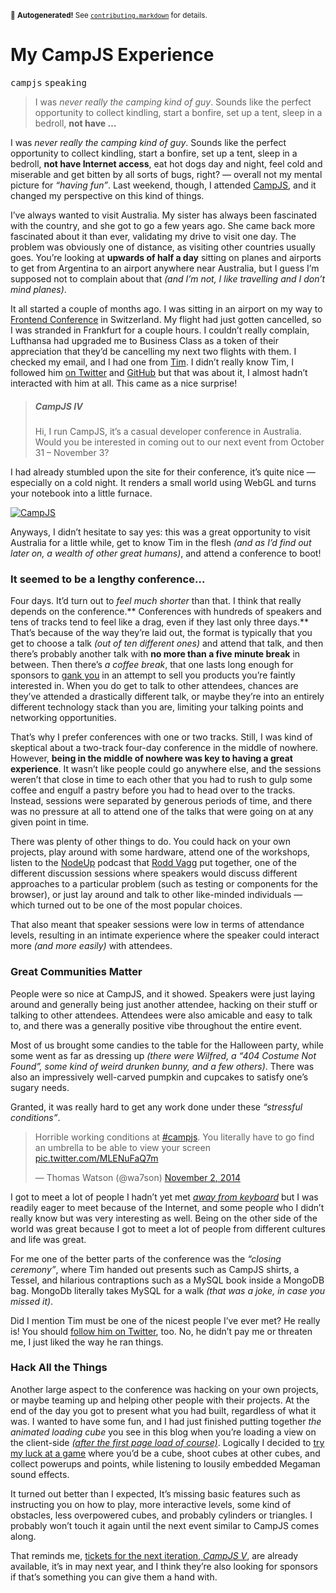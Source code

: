 <sub>&#x1F6A8; <strong>Autogenerated!</strong> See <a href="https://github.com/ponyfoo/articles/tree/master/contributing.markdown"><code>contributing.markdown</code></a> for details.</sub>

<a href="https://ponyfoo.com/articles/my-campjs-experience"><div></div></a>

<h1>My CampJS Experience</h1>

<p><kbd>campjs</kbd> <kbd>speaking</kbd></p>

<blockquote><p>I was <em>never really the camping kind of guy</em>. Sounds like the perfect opportunity to collect kindling, start a bonfire, set up a tent, sleep in a bedroll, <strong>not have &#x2026;</strong></p></blockquote>

<div><p>I was <em>never really the camping kind of guy</em>. Sounds like the perfect opportunity to collect kindling, start a bonfire, set up a tent, sleep in a bedroll, <strong>not have Internet access</strong>, eat hot dogs day and night, feel cold and miserable and get bitten by all sorts of bugs, right? &#x2014; overall not my mental picture for <em>&#x201C;having fun&#x201D;</em>. Last weekend, though, I attended <a href="http://campjs.com/" target="_blank">CampJS</a>, and it changed my perspective on this kind of things.</p></div>

<div></div>

<div><p>I&#x2019;ve always wanted to visit Australia. My sister has always been fascinated with the country, and she got to go a few years ago. She came back more fascinated about it than ever, validating my drive to visit one day. The problem was obviously one of distance, as visiting other countries usually goes. You&#x2019;re looking at <strong>upwards of half a day</strong> sitting on planes and airports to get from Argentina to an airport anywhere near Australia, but I guess I&#x2019;m supposed not to complain about that <em>(and I&#x2019;m not, I like travelling and I don&#x2019;t mind planes)</em>.</p> <p>It all started a couple of months ago. I was sitting in an airport on my way to <a href="http://frontendconf.ch/" target="_blank">Frontend Conference</a> in Switzerland. My flight had just gotten cancelled, so I was stranded in Frankfurt for a couple hours. I couldn&#x2019;t really complain, Lufthansa had upgraded me to Business Class as a token of their appreciation that they&#x2019;d be cancelling my next two flights with them. I checked my email, and I had one from <a href="https://twitter.com/secoif" target="_blank">Tim</a>. I didn&#x2019;t really know Tim, I followed him <a href="https://twitter.com/secoif" target="_blank">on Twitter</a> and <a href="https://github.com/timoxley/" target="_blank">GitHub</a> but that was about it, I almost hadn&#x2019;t interacted with him at all. This came as a nice surprise!</p> <blockquote> <h5 id="campjs-iv">CampJS IV</h5> <p>Hi, I run CampJS, it&#x2019;s a casual developer conference in Australia. Would you be interested in coming out to our next event from October 31 &#x2013; November 3?</p> </blockquote> <p>I had already stumbled upon the site for their conference, it&#x2019;s quite nice &#x2014; especially on a cold night. It renders a small world using WebGL and turns your notebook into a little furnace.</p> <p><a href="http://campjs.com/" target="_blank"><img src="https://i.imgur.com/XS8GdYI.png" alt="CampJS"></a></p> <p>Anyways, I didn&#x2019;t hesitate to say yes: this was a great opportunity to visit Australia for a little while, get to know Tim in the flesh <em>(and as I&#x2019;d find out later on, a wealth of other great humans)</em>, and attend a conference to boot!</p></div>

<div><h3 id="it-seemed-to-be-a-lengthy-conference">It seemed to be a lengthy conference&#x2026;</h3> <p>Four days. It&#x2019;d turn out to <em>feel much shorter</em> than that. I think that really depends on the conference.** Conferences with hundreds of speakers and tens of tracks tend to feel like a drag, even if they last only three days.** That&#x2019;s because of the way they&#x2019;re laid out, the format is typically that you get to choose a talk <em>(out of ten different ones)</em> and attend that talk, and then there&#x2019;s probably another talk with <strong>no more than a five minute break</strong> in between. Then there&#x2019;s <em>a coffee break</em>, that one lasts long enough for sponsors to <a href="http://www.urbandictionary.com/define.php?term=Ganking" target="_blank" aria-label="Ganking in Urban Dictionary">gank you</a> in an attempt to sell you products you&#x2019;re faintly interested in. When you do get to talk to other attendees, chances are they&#x2019;ve attended a drastically different talk, or maybe they&#x2019;re into an entirely different technology stack than you are, limiting your talking points and networking opportunities.</p> <p>That&#x2019;s why I prefer conferences with one or two tracks. Still, I was kind of skeptical about a two-track four-day conference in the middle of nowhere. However, <strong>being in the middle of nowhere was key to having a great experience</strong>. It wasn&#x2019;t like people could go anywhere else, and the sessions weren&#x2019;t that close in time to each other that you had to rush to gulp some coffee and engulf a pastry before you had to head over to the tracks. Instead, sessions were separated by generous periods of time, and there was no pressure at all to attend one of the talks that were going on at any given point in time.</p> <p>There was plenty of other things to do. You could hack on your own projects, play around with some hardware, attend one of the workshops, listen to the <a href="http://nodeup.com/" target="_blank" aria-label="NodeUp is a Node.js podcast">NodeUp</a> podcast that <a href="https://twitter.com/rvagg" target="_blank" aria-label="@rvagg on Twitter">Rodd Vagg</a> put together, one of the different discussion sessions where speakers would discuss different approaches to a particular problem (such as testing or components for the browser), or just lay around and talk to other like-minded individuals &#x2014; which turned out to be one of the most popular choices.</p> <p>That also meant that speaker sessions were low in terms of attendance levels, resulting in an intimate experience where the speaker could interact more <em>(and more easily)</em> with attendees.</p> <h3 id="great-communities-matter">Great Communities Matter</h3> <p>People were so nice at CampJS, and it showed. Speakers were just laying around and generally being just another attendee, hacking on their stuff or talking to other attendees. Attendees were also amicable and easy to talk to, and there was a generally positive vibe throughout the entire event.</p> <p>Most of us brought some candies to the table for the Halloween party, while some went as far as dressing up <em>(there were Wilfred, a &#x201C;404 Costume Not Found&#x201D;, some kind of weird drunken bunny, and a few others)</em>. There was also an impressively well-carved pumpkin and cupcakes to satisfy one&#x2019;s sugary needs.</p> <p>Granted, it was really hard to get any work done under these <em>&#x201C;stressful conditions&#x201D;</em>.</p> <blockquote class="twitter-tweet"><p>Horrible working conditions at <a href="https://twitter.com/hashtag/campjs?src=hash">#campjs</a>. You literally have to go find an umbrella to be able to view your screen <a href="http://t.co/MLENuFaQ7m">pic.twitter.com/MLENuFaQ7m</a></p>&#x2014; Thomas Watson (@wa7son) <a href="https://twitter.com/wa7son/status/528722096809971712">November 2, 2014</a></blockquote> <p>I got to meet a lot of people I hadn&#x2019;t yet met <a href="http://watch.tpbafk.tv/" target="_blank" aria-label="TPB AFK documentary"><em>away from keyboard</em></a> but I was readily eager to meet because of the Internet, and some people who I didn&#x2019;t really know but was very interesting as well. Being on the other side of the world was great because I got to meet a lot of people from different cultures and life was great.</p> <p>For me one of the better parts of the conference was the <em>&#x201C;closing ceremony&#x201D;</em>, where Tim handed out presents such as CampJS shirts, a Tessel, and hilarious contraptions such as a MySQL book inside a MongoDB bag. MongoDb literally takes MySQL for a walk <em>(that was a joke, in case you missed it)</em>.</p> <p>Did I mention Tim must be one of the nicest people I&#x2019;ve ever met? He really is! You should <a href="https://twitter.com/secoif" target="_blank" aria-label="Tim Oxley is @secoif on Twitter">follow him on Twitter</a>, too. No, he didn&#x2019;t pay me or threaten me, I just liked the way he ran things.</p> <h3 id="hack-all-the-things">Hack All the Things</h3> <p>Another large aspect to the conference was hacking on your own projects, or maybe teaming up and helping other people with their projects. At the end of the day you got to present what you had built, regardless of what it was. I wanted to have some fun, and I had just finished putting together <em>the animated loading cube</em> you see in this blog when you&#x2019;re loading a view on the client-side <a href="http://ponyfoo.com/articles/stop-breaking-the-web" target="_blank" aria-label="Stop Breaking the Web"><em>(after the first page load of course)</em></a>. Logically I decided to <a href="https://github.com/bevacqua/cube" target="_blank" aria-label="bevacqua/cube on GitHub">try my luck at a game</a> where you&#x2019;d be a cube, shoot cubes at other cubes, and collect powerups and points, while listening to lousily embedded Megaman sound effects.</p> <p>It turned out better than I expected, It&#x2019;s missing basic features such as instructing you on how to play, more interactive levels, some kind of obstacles, less overpowered cubes, and probably cylinders or triangles. I probably won&#x2019;t touch it again until the next event similar to CampJS comes along.</p> <p>That reminds me, <a href="http://tickets.campjs.com/" target="_blank" aria-label="CampJS V Tickets">tickets for the next iteration, <em>CampJS V</em></a>, are already available, it&#x2019;s in may next year, and I think they&#x2019;re also looking for sponsors if that&#x2019;s something you can give them a hand with.</p></div>

